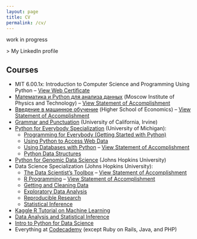 ```yaml
---
layout: page
title: CV
permalink: /cv/
---
```


<p class="in-progress">work in progress</p>

<a href="https://www.linkedin.com/in/demidovakatya/en"></a>><i class="fa fa-linkedin"></i> My LinkedIn profile</a>

## Courses 

* MIT 6.00.1x: Introduction to Computer Science and Programming Using Python – <a href="https://courses.edx.org/certificates/a0da1fc2bfc745af9e3b2802105ff5dc" target="_blank">View Web Certificate</a>
* <a href="https://www.coursera.org/learn/mathematics-and-python/home/welcome">Математика и Python для анализа данных</a> (Moscow Institute of Physics and Technology) – <a href="https://www.coursera.org/account/accomplishments/records/W82UVA27KM6U" target="_blank">View Statement of Accomplishment</a>
* <a href="https://www.coursera.org/learn/vvedenie-mashinnoe-obuchenie/home/info">Введение в машинное обучение</a> (Higher School of Economics) – <a href="https://www.coursera.org/account/accomplishments/records/WUPNNFRC9R9U" target="_blank">View Statement of Accomplishment</a>
* <a href="https://www.coursera.org/learn/grammar-punctuation" target="_blank">Grammar and Punctuation</a> (University of California, Irvine)
* <a href="https://www.coursera.org/specializations/python">Python for Everybody Specialization</a> (University of Michigan): 
    * <a href="https://www.coursera.org/learn/python" target="_blank">Programming for Everybody (Getting Started with Python)</a>
    * <a href="https://www.coursera.org/learn/python-network-data" target="_blank">Using Python to Access Web Data</a>
    * <a href="https://www.coursera.org/learn/python-databases" target="_blank">Using Databases with Python</a> – <a href="https://www.coursera.org/account/accomplishments/verify/4X7739F2GBHS" target="_blank">View Statement of Accomplishment</a>
    * <a href="https://www.coursera.org/learn/python-data" target="_blank">Python Data Structures</a>
* <a href="https://www.coursera.org/course/genpython" target="_blank">Python for Genomic Data Science</a> (Johns Hopkins University)
* Data Science Specialization (Johns Hopkins University):
    * <a href="https://www.coursera.org/course/datascitoolbox" target="_blank">The Data Scientist’s Toolbox</a> – <a href="https://www.coursera.org/account/accomplishments/records/8V5CAMQU2S2G" target="_blank">View Statement of Accomplishment</a>
    * <a href="https://www.coursera.org/course/rprog" target="_blank">R Programming</a> – <a href="https://www.coursera.org/account/accomplishments/records/3PE2MRX6F36X" target="_blank">View Statement of Accomplishment</a>
    * <a href="https://www.coursera.org/course/getdata" target="_blank">Getting and Cleaning Data</a>
    * <a href="https://www.coursera.org/course/exdata" target="_blank">Exploratory Data Analysis</a>
    * <a href="https://www.coursera.org/course/repdata" target="_blank">Reproducible Research</a>
    * <a href="https://www.coursera.org/course/statinference" target="_blank">Statistical Inference</a>
* [Kaggle R Tutorial on Machine Learning](https://www.datacamp.com/courses/kaggle-r-tutorial-on-machine-learning)
* [Data Analysis and Statistical Inference](https://www.datacamp.com/courses/statistical-inference-and-data-analysis)
* [Intro to Python for Data Science](https://campus.datacamp.com/courses/intro-to-python-for-data-science)
* Everything at [Codecademy](https://www.codecademy.com/) (except Ruby on Rails, Java, and PHP)
